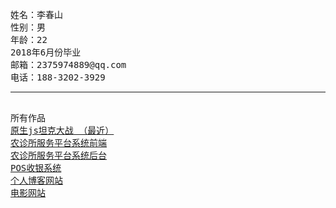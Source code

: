 <pre>
姓名：李春山
性别：男
年龄：22
2018年6月份毕业
邮箱：2375974889@qq.com
电话：188-3202-3929
<hr>
所有作品
<a href="https://github.com/lichunshan/lichunshan.github.io">原生js坦克大战 （最近）</a>
<a href="https://github.com/lichunshan/nongzhensuo">农诊所服务平台系统前端</a>
<a href="https://github.com/lichunshan/nongzhensuohoutai">农诊所服务平台系统后台</a>
<a href="https://github.com/lichunshan/shouyinxitong">POS收银系统</a>
<a href="https://github.com/lichunshan/myBlog">个人博客网站</a>
<a href="https://github.com/lichunshan/movie-web-site-01">电影网站</a>
</pre>




